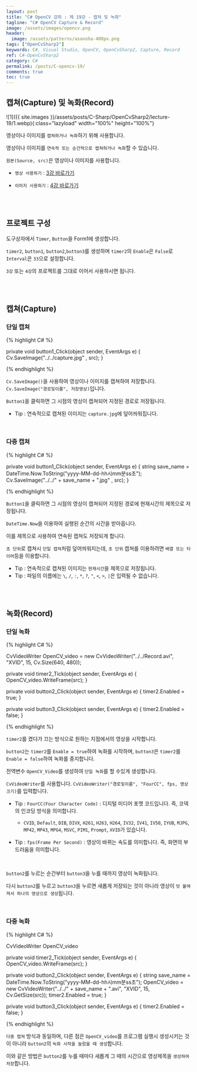 ```yaml
---
layout: post
title: "C# OpenCV 강좌 : 제 19강 - 캡쳐 및 녹화"
tagline: "C# OpenCV Capture & Record"
image: /assets/images/opencv.png
header:
  image: /assets/patterns/asanoha-400px.png
tags: ["OpenCvSharp2"]
keywords: C#, Visual Studio, OpenCV, OpenCvSharp2, Capture, Record
ref: C#-OpenCvSharp2
category: C#
permalink: /posts/C-opencv-19/
comments: true
toc: true
---
```


## 캡쳐(Capture) 및 녹화(Record)

![1]({{ site.images }}/assets/posts/C-Sharp/OpenCvSharp2/lecture-19/1.webp){:class="lazyload" width="100%" height="100%"}

영상이나 이미지를 `캡쳐하거나 녹화`하기 위해 사용합니다.

영상이나 이미지를 `연속적 또는 순간적으로 캡쳐하거나 녹화`할 수 있습니다.

`원본(Source, src)`은 영상이나 이미지를 사용합니다.

- `영상 사용하기` : [3강 바로가기][3강]

- `이미지 사용하기` : [4강 바로가기][4강]

<br>
<br>

## 프로젝트 구성 

도구상자에서 `Timer`, `Button`을 Form1에 생성합니다.

`timer2`, `button1`, `button2`,`button3`를 생성하며 `timer2`의 `Enable`은 `False`로 `Interval`은 `33`으로 설정합니다.

`3강` 또는 `4강`의 프로젝트를 그대로 이어서 사용하시면 됩니다.

<br>
<br>

## 캡쳐(Capture)

### 단일 캡쳐

{% highlight C# %}

private void button1_Click(object sender, EventArgs e)
{
    Cv.SaveImage("../../capture.jpg" , src);
}

{% endhighlight %}

`Cv.SaveImage()`을 사용하여 영상이나 이미지를 캡쳐하여 저장합니다. `Cv.SaveImage("경로및이름", 저장영상)`입니다.

`Button1`을 클릭하면 그 시점의 영상이 캡쳐되어 지정된 경로로 저장됩니다.

- Tip : 연속적으로 캡쳐된 이미지는 `capture.jpg`에 덮어씌워집니다.

<br>

### 다중 캡쳐

{% highlight C# %}

private void button1_Click(object sender, EventArgs e)
{
    string save_name = DateTime.Now.ToString("yyyy-MM-dd-hh시mm분ss초");  
    Cv.SaveImage("../../" + save_name + ".jpg" , src);
}

{% endhighlight %}

`Button1`을 클릭하면 그 시점의 영상이 캡쳐되어 지정된 경로에 현재시간의 제목으로 저장됩니다.

`DateTime.Now`을 이용하여 실행된 순간의 시간을 받아옵니다.

이를 제목으로 사용하여 연속된 캡쳐도 저장되게 합니다.

`초 단위`로 캡쳐시 `단일 캡쳐`처럼 덮어씌워지는데, `초 단위` 캡쳐를 이용하려면 `배열 또는 타이머`등을 이용합니다.

- Tip : 연속적으로 캡쳐된 이미지는 `현재시간`을 제목으로 저장됩니다.
- Tip : 파일의 이름에는 `\`, `/`, `:`, `*`, `?`, `"`, `<`, `>`, `|`은 입력될 수 없습니다.

<br>
<br>

## 녹화(Record)

### 단일 녹화

{% highlight C# %}

CvVideoWriter OpenCV_video = new CvVideoWriter("../../Record.avi", "XVID", 15, Cv.Size(640, 480));

private void timer2_Tick(object sender, EventArgs e)
{
    OpenCV_video.WriteFrame(src);
}

private void button2_Click(object sender, EventArgs e)
{
    timer2.Enabled = true;
}

private void button3_Click(object sender, EventArgs e)
{
    timer2.Enabled = false;
}

{% endhighlight %}

`timer2`를 켰다가 끄는 방식으로 원하는 지점에서의 영상을 시작합니다.

`button2`는 `timer2`를 `Enable = true`하여 녹화를 시작하며, `button3`은 `timer2`를 `Enable = false`하여 녹화를 중지합니다.

전역변수 `OpenCV_Video`를 생성하여 `단일 녹화`를 할 수있게 생성합니다.

`CvVideoWriter`를 사용합니다. `CvVideoWriter("경로및이름", "FourCC", fps, 영상크기)`를 입력합니다.

- Tip : `FourCC(Four Character Code)` : 디지털 미디어 포맷 코드입니다. 즉, 코덱의 인코딩 방식을 의미합니다.

    * `CVID`, `Default`, `DIB`, `DIVX`, `H261`, `H263`, `H264`, `IV32`, `IV41`, `IV50`, `IYUB`, `MJPG`, `MP42`, `MP43`, `MPG4`, `MSVC`, `PIM1`, `Prompt`, `XVID`가 있습니다.

- Tip : `fps(Frame Per Second)` : 영상이 바뀌는 속도를 의미합니다. 즉, 화면의 부드러움을 의미합니다.

<br>

`button2`를 누르는 순간부터 `button3`을 누를 때까지 영상이 녹화됩니다.

다시 `button2`를 누르고 `button3`을 누르면 새롭게 저장되는 것이 아니라 영상이 `덧 붙여져서 하나의 영상으로 생성`됩니다.

<br>

### 다중 녹화

{% highlight C# %}

CvVideoWriter OpenCV_video

private void timer2_Tick(object sender, EventArgs e)
{
    OpenCV_video.WriteFrame(src);
}

private void button2_Click(object sender, EventArgs e)
{
    string save_name = DateTime.Now.ToString("yyyy-MM-dd-hh시mm분ss초");
    OpenCV_video = new CvVideoWriter("../../" + save_name + ".avi", "XVID", 15, Cv.GetSize(src));
    timer2.Enabled = true;
}

private void button3_Click(object sender, EventArgs e)
{
    timer2.Enabled = false;
}

{% endhighlight %}

`다중 캡쳐` 방식과 동일하며, 다른 점은 `OpenCV_video`를 프로그램 실행시 생성시키는 것이 아니라 `button2`의 `녹화 시작을 눌렀을 때 생성`합니다.

이와 같은 방법은 `button2`를 누를 때마다 새롭게 그 때의 시간으로 영상제목을 `생성하여 저장`합니다.

[3강]: https://076923.github.io/posts/C-opencv-3/
[4강]: https://076923.github.io/posts/C-opencv-4/

